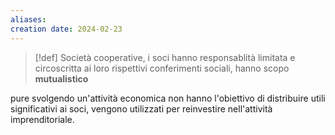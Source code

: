 ```yaml
---
aliases: 
creation date: 2024-02-23
---
```


>[!def]
>Società cooperative, i soci hanno responsablità limitata e circoscritta ai loro rispettivi conferimenti sociali, hanno scopo **mutualistico**

pure svolgendo un'attività economica non hanno l'obiettivo di distribuire utili significativi ai soci, vengono utilizzati per reinvestire nell'attività imprenditoriale.